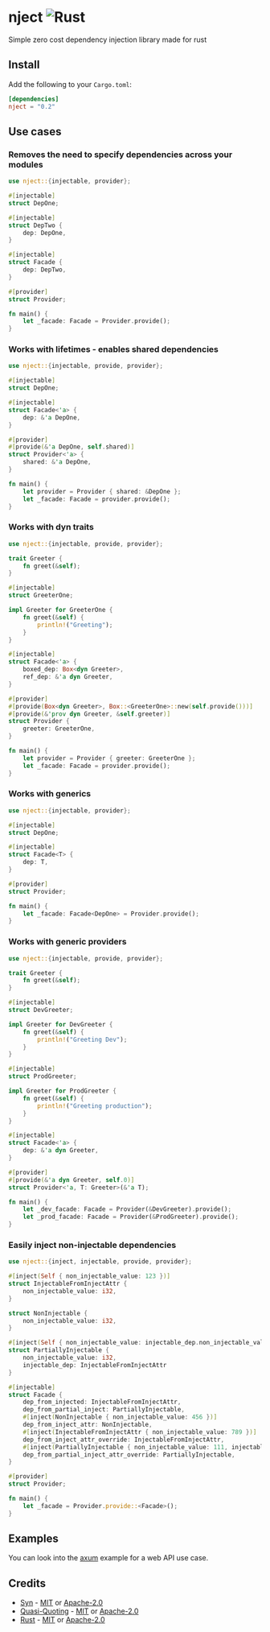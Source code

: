 # nject ![Rust](https://github.com/nicolascotton/nject/workflows/Rust/badge.svg)
Simple zero cost dependency injection library made for rust
## Install
Add the following to your `Cargo.toml`:
```toml
[dependencies]
nject = "0.2"
```
## Use cases
### Removes the need to specify dependencies across your modules
```rust
use nject::{injectable, provider};

#[injectable]
struct DepOne;

#[injectable]
struct DepTwo {
    dep: DepOne,
}

#[injectable]
struct Facade {
    dep: DepTwo,
}

#[provider]
struct Provider;

fn main() {
    let _facade: Facade = Provider.provide();
}

```
### Works with lifetimes - enables shared dependencies
```rust
use nject::{injectable, provide, provider};

#[injectable]
struct DepOne;

#[injectable]
struct Facade<'a> {
    dep: &'a DepOne,
}

#[provider]
#[provide(&'a DepOne, self.shared)]
struct Provider<'a> {
    shared: &'a DepOne,
}

fn main() {
    let provider = Provider { shared: &DepOne };
    let _facade: Facade = provider.provide();
}

```
### Works with dyn traits
```rust
use nject::{injectable, provide, provider};

trait Greeter {
    fn greet(&self);
}

#[injectable]
struct GreeterOne;

impl Greeter for GreeterOne {
    fn greet(&self) {
        println!("Greeting");
    }
}

#[injectable]
struct Facade<'a> {
    boxed_dep: Box<dyn Greeter>,
    ref_dep: &'a dyn Greeter,
}

#[provider]
#[provide(Box<dyn Greeter>, Box::<GreeterOne>::new(self.provide()))]
#[provide(&'prov dyn Greeter, &self.greeter)]
struct Provider {
    greeter: GreeterOne,
}

fn main() {
    let provider = Provider { greeter: GreeterOne };
    let _facade: Facade = provider.provide();
}

```
### Works with generics
```rust
use nject::{injectable, provider};

#[injectable]
struct DepOne;

#[injectable]
struct Facade<T> {
    dep: T,
}

#[provider]
struct Provider;

fn main() {
    let _facade: Facade<DepOne> = Provider.provide();
}

```
### Works with generic providers
```rust
use nject::{injectable, provide, provider};

trait Greeter {
    fn greet(&self);
}

#[injectable]
struct DevGreeter;

impl Greeter for DevGreeter {
    fn greet(&self) {
        println!("Greeting Dev");
    }
}

#[injectable]
struct ProdGreeter;

impl Greeter for ProdGreeter {
    fn greet(&self) {
        println!("Greeting production");
    }
}

#[injectable]
struct Facade<'a> {
    dep: &'a dyn Greeter,
}

#[provider]
#[provide(&'a dyn Greeter, self.0)]
struct Provider<'a, T: Greeter>(&'a T);

fn main() {
    let _dev_facade: Facade = Provider(&DevGreeter).provide();
    let _prod_facade: Facade = Provider(&ProdGreeter).provide();
}
```
### Easily inject non-injectable dependencies
```rust
use nject::{inject, injectable, provide, provider};

#[inject(Self { non_injectable_value: 123 })]
struct InjectableFromInjectAttr {
    non_injectable_value: i32,
}

struct NonInjectable {
    non_injectable_value: i32,
}

#[inject(Self { non_injectable_value: injectable_dep.non_injectable_value + 10, injectable_dep }, injectable_dep: InjectableFromInjectAttr)]
struct PartiallyInjectable {
    non_injectable_value: i32,
    injectable_dep: InjectableFromInjectAttr
}

#[injectable]
struct Facade {
    dep_from_injected: InjectableFromInjectAttr,
    dep_from_partial_inject: PartiallyInjectable,
    #[inject(NonInjectable { non_injectable_value: 456 })]
    dep_from_inject_attr: NonInjectable,
    #[inject(InjectableFromInjectAttr { non_injectable_value: 789 })]
    dep_from_inject_attr_override: InjectableFromInjectAttr,
    #[inject(PartiallyInjectable { non_injectable_value: 111, injectable_dep }, injectable_dep: InjectableFromInjectAttr)]
    dep_from_partial_inject_attr_override: PartiallyInjectable,
}

#[provider]
struct Provider;

fn main() {
    let _facade = Provider.provide::<Facade>();
}
```
## Examples
You can look into the [axum](https://github.com/nicolascotton/nject/tree/main/examples/axum) example for a web API use case.
## Credits
- [Syn](https://github.com/dtolnay/syn) - [MIT](https://github.com/dtolnay/syn/blob/master/LICENSE-MIT) or [Apache-2.0](https://github.com/dtolnay/syn/blob/master/LICENSE-APACHE)
- [Quasi-Quoting](https://github.com/dtolnay/quote) - [MIT](https://github.com/dtolnay/quote/blob/master/LICENSE-MIT) or [Apache-2.0](https://github.com/dtolnay/quote/blob/master/LICENSE-APACHE)
- [Rust](https://github.com/rust-lang/rust) - [MIT](https://github.com/rust-lang/rust/blob/master/LICENSE-MIT) or [Apache-2.0](https://github.com/rust-lang/rust/blob/master/LICENSE-APACHE)
